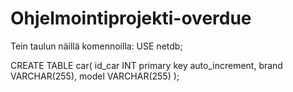 # Ohjelmointiprojekti-overdue

Tein taulun näillä komennoilla:
USE netdb;

CREATE TABLE car(
id_car INT primary key auto_increment,
brand VARCHAR(255),
model VARCHAR(255)
);